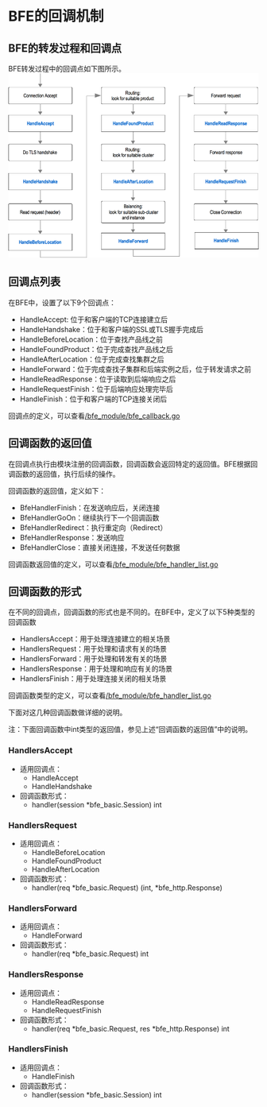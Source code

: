 # BFE的回调机制

## BFE的转发过程和回调点

BFE转发过程中的回调点如下图所示。
![BFE转发过程中的回调点](../../../images/bfe-callback.png)

## 回调点列表
在BFE中，设置了以下9个回调点：

- HandleAccept: 位于和客户端的TCP连接建立后
- HandleHandshake：位于和客户端的SSL或TLS握手完成后
- HandleBeforeLocation：位于查找产品线之前
- HandleFoundProduct：位于完成查找产品线之后
- HandleAfterLocation：位于完成查找集群之后
- HandleForward：位于完成查找子集群和后端实例之后，位于转发请求之前
- HandleReadResponse：位于读取到后端响应之后
- HandleRequestFinish：位于后端响应处理完毕后
- HandleFinish：位于和客户端的TCP连接关闭后

回调点的定义，可以查看[/bfe_module/bfe_callback.go](https://github.com/bfenetworks/bfe/tree/master/bfe_module/bfe_callback.go)

## 回调函数的返回值

在回调点执行由模块注册的回调函数，回调函数会返回特定的返回值。BFE根据回调函数的返回值，执行后续的操作。

回调函数的返回值，定义如下：

- BfeHandlerFinish：在发送响应后，关闭连接
- BfeHandlerGoOn：继续执行下一个回调函数
- BfeHandlerRedirect：执行重定向（Redirect）
- BfeHandlerResponse：发送响应
- BfeHandlerClose：直接关闭连接，不发送任何数据

回调函数返回值的定义，可以查看[/bfe_module/bfe_handler_list.go](https://github.com/bfenetworks/bfe/tree/master/bfe_module/bfe_handler_list.go)

## 回调函数的形式

在不同的回调点，回调函数的形式也是不同的。在BFE中，定义了以下5种类型的回调函数

- HandlersAccept：用于处理连接建立的相关场景
- HandlersRequest：用于处理和请求有关的场景
- HandlersForward：用于处理和转发有关的场景
- HandlersResponse：用于处理和响应有关的场景
- HandlersFinish：用于处理连接关闭的相关场景

回调函数类型的定义，可以查看[/bfe_module/bfe_handler_list.go](https://github.com/bfenetworks/bfe/tree/master/bfe_module/bfe_handler_list.go)

下面对这几种回调函数做详细的说明。

注：下面回调函数中int类型的返回值，参见上述“回调函数的返回值”中的说明。

### HandlersAccept

- 适用回调点：
    + HandleAccept
    + HandleHandshake
- 回调函数形式：
    + handler(session *bfe_basic.Session) int

### HandlersRequest

- 适用回调点：
    + HandleBeforeLocation
    + HandleFoundProduct
    + HandleAfterLocation
- 回调函数形式：
    + handler(req *bfe_basic.Request) (int, *bfe_http.Response) 

### HandlersForward

- 适用回调点：
    + HandleForward
- 回调函数形式：
    + handler(req *bfe_basic.Request) int 

### HandlersResponse

- 适用回调点：
    + HandleReadResponse
    + HandleRequestFinish
- 回调函数形式：
    + handler(req *bfe_basic.Request, res *bfe_http.Response) int 

### HandlersFinish

- 适用回调点：
    + HandleFinish
- 回调函数形式：
    + handler(session *bfe_basic.Session) int 
